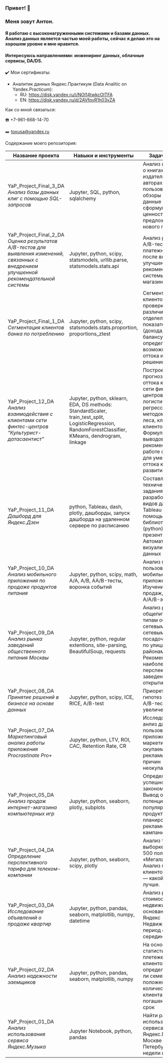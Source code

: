 ### Привет! 👋

<!--
**toxusa/toxusa** is a ✨ _special_ ✨ repository because its `README.md` (this file) appears on your GitHub profile.

Here are some ideas to get you started:

- 🔭 I’m currently working on ...
- 🌱 I’m currently learning ...
- 👯 I’m looking to collaborate on ...
- 🤔 I’m looking for help with ...
- 💬 Ask me about ...
- 📫 How to reach me: ...
- 😄 Pronouns: ...
- ⚡ Fun fact: ...
-->

### Меня зовут Антон.
#### Я работаю с высоконагруженными системами и базами данных. Анализ данных является частью моей работы, сейчас я делаю это на хорошем уровне и мне нравится.
#### Интересуюсь направлениями: инжениринг данных, облачные сервисы, DA/DS.

:heavy_check_mark: Мои сертификаты: <br>
- Аналитик данных Яндекс.Практикум (Data Analitic on Yandex.Practicum):
  - RU: https://disk.yandex.ru/i/NOl14twkcOITFA
  - EN: https://disk.yandex.ru/d/2AVfqyR1h03vZA

Как со мной связаться: 

:phone: +7-961-668-14-70

:black_nib: toxusa@yandex.ru

Содержание моего репозитория:

| Название проекта | Навыки и инструменты |  Задачи проекта | Ссылка |
| --- | --- | --- | --- |
| YaP_Project_Final_3_DA<br> *Анализ базы данных клиг с помощью SQL-запросов* | Jupyter, SQL, python, sqlalchemy | Анализ информации о книгах, издательствах, авторах, а также пользовательские обзоры книг. Эти данные помогут сформулировать ценностное предложение для нового продукта | https://github.com/toxusa/YaP_Project_Final_3_DA |
| YaP_Project_Final_2_DA<br> *Оценка результатов A/B-тестов для выявления изменений, связанных с внедрением улучшенной рекомендательной системы* | Jupyter, python, scipy, statsmodels, urllib.parse, statsmodels.stats.api | Анализ результатов A/B-теста и оценка платежной воронки после внедрения улучшенной рекомендательной системы интернет-магазина | https://github.com/toxusa/YaP_Project_Final_2_DA |
| YaP_Project_Final_1_DA<br> *Сегментация клиентов банка по потреблению* | Jupyter, python, scipy, statsmodels.stats.proportion, proportions_ztest | Сегментация клиентов банка и проверка гипотез о различии отделельных показателей (дохода, гендеру, балансу) для определения возможных причин оттока и путей решения | https://github.com/toxusa/YaP_Project_Final_1_DA |
| YaP_Project_12_DA<br> *Анализ взаимодействия с клиентами сети финтес-центров "Культурист-датасаентист"* | Jupyter, python, sklearn, EDA, DS methods: StandardScaler, train_test_split, LogisticRegression, RandomForestClassifier, KMeans, dendrogram, linkage | Построение модели прогнозирования оттока клиентов сети финтес-центров методом логистической регрессии и методом случайного леса, кластеризация клиентов. Формулировка выводов и базовых рекомендаций по работе с клиентами для уменьшения оттока клиентов и развития сети | https://github.com/toxusa/YaP_Project_12_DA |
| YaP_Project_11_DA<br> *Дашборд для Яндекс.Дзен* | python, Tableau, dash, plotly, дашборды, запуск дашборда на удаленном сервере по расписанию | Составление технического задания и разработка двух видов дашбордов (в Tableau и с помощью библиотеки dash (python), а также презентации. Автоматизация визуализации данных | https://github.com/toxusa/YaP_Project_11_DA |
| YaP_Project_10_DA<br> *Анализ мобильного приложения по продаже продуктов питания* | Jupyter, python, scipy, math, A/A, A/B, AA/B-тесты, воронка событий | Анализ поведения пользователей мобильного приложения. Изучение воронки продаж, результатов A/A/B-эксперимента | https://github.com/toxusa/YaP_Project_10_DA |
| YaP_Project_09_DA<br> *Анализ рынка заведений общественного питания Москвы* | Jupyter, python, regular extentions, site-parsing, BeautifulSoup, requests | Анализ рынка общепита Москвы по типам объектов, по сетевым/не сетевым, по посадочным местам, по улицам и районам города. Рекомендации по наиболее перспективным заведениям для открытия | https://github.com/toxusa/YaP_Project_09_DA |
| YaP_Project_08_DA<br> *Принятие решений в бизнесе на основе данных* | Jupyter, python, scipy, ICE, RICE, A/B-test | Приоретизация гипотез и анализ A/B-теста, анализ увеличения выручки |  https://github.com/toxusa/YaP_Project_08_DA |
| YaP_Project_07_DA<br> *Маркетинговый анализ работы приложения Procrastinate Pro+* | Jupyter, python, LTV, ROI, CAC, Retention Rate, CR | Исследовательский анлиз данных пользователей приложения, маркетинг, оценка окупаемости рекламы, анализ причин неокупаемости | https://github.com/toxusa/YaP_Project_07_DA |
| YaP_Project_05_DA<br> *Анализ продаж интернет-магазина компьютерных игр* | Jupyter, python, seaborn, plotly, subplots | Определение успешность игры закономерности. Вывод о потенциально популярных продуктах и планирование рекламных кампаний | https://github.com/toxusa/YaP_Project_05_DA |
| YaP_Project_04_DA<br> *Определение перспективного тарифа для телеком-компании* | Jupyter, python, seaborn, scipy, plotly | Анализ тарифов на выборке клиентов - 500 пользователей «Мегалайна». Анализ поведения клиентов и выводы — какой тариф лучше. | https://github.com/toxusa/YaP_Project_04_DA |
| YaP_Project_03_DA<br> *Исследование объявлений о продаже квартир* | Jupyter, python, pandas, seaborn, matplotlib, numpy, datetime | Анализ рыночной стоимости недвижимости на основании данных Яндекс Недвижимости за период с 2015 по середину 2019 года | https://github.com/toxusa/YaP_Project_03_DA |
| YaP_Project_02_DA<br> *Анализ надежности заемщиков* | Jupyter, python, pandas, seaborn, matplotlib, numpy | На основании статистики о плетежеспособности клиентов определить, влияет ли семейное положение и количество детей клиента на факт погашения кредита в срок | https://github.com/toxusa/YaP_Project_02_DA |
| YaP_Project_01_DA<br> *Анализ использования сервиса Яндекс.Музыка* | Jupyter Notebook, python, pandas | Найти различия при использовании сервиса Яндекс.Музыка в Москве и Санкт-Петербурге по дням недели и жанрам | https://github.com/toxusa/YaP_Project_01_DA | 
